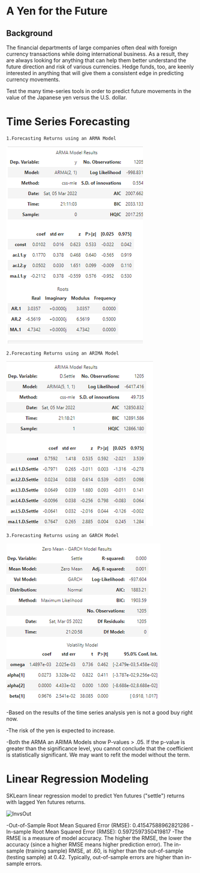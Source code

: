 # A Yen for the Future
## Background

The financial departments of large companies often deal with foreign currency transactions while doing international business. As a result, they are always looking for anything that can help them better understand the future direction and risk of various currencies. Hedge funds, too, are keenly interested in anything that will give them a consistent edge in predicting currency movements.

Test the many time-series tools in order to predict future movements in the value of the Japanese yen versus the U.S. dollar.

  # Time Series Forecasting

    1.Forecasting Returns using an ARMA Model
   
   ![Arma](https://raw.githubusercontent.com/Springe09/Time-Series-/main/ARMA_MODEL.PNG)
   
    2.Forecasting Returns using an ARIMA Model
      
   ![Arima](https://raw.githubusercontent.com/Springe09/Time-Series-/main/ARIMA_MODEL.PNG)
   
    3.Forecasting Returns using an GARCH Model
    
   ![GARCH](https://raw.githubusercontent.com/Springe09/Time-Series-/main/GARCH_MODEL.jpg)


   -Based on the results of the time series analysis yen is not a good buy right now.

   -The risk of the yen is expected to increase.

   -Both the ARMA an ARIMA Models show P-values > .05. If the p-value is greater than the significance level, you cannot conclude that the coefficient is statistically             significant. 
    We may want to refit the model without the term.



   # Linear Regression Modeling

   SKLearn linear regression model to predict Yen futures ("settle") returns with lagged Yen futures returns.
   
   
   ![InvsOut](https://user-images.githubusercontent.com/95596179/156908895-d1b56829-bce5-481a-8a44-a2b806c6e1f6.PNG)


   -Out-of-Sample Root Mean Squared Error (RMSE): 0.41547588962821286
   -In-sample Root Mean Squared Error (RMSE): 0.5972597350419817
   -The RMSE is a measure of model accuracy. The higher the RMSE, the lower the accuracy (since a higher RMSE means higher prediction error).
   The in-sample (training sample) RMSE, at .60, is higher than the out-of-sample (testing sample) at 0.42. Typically, out-of-sample errors are higher than in-sample errors.
